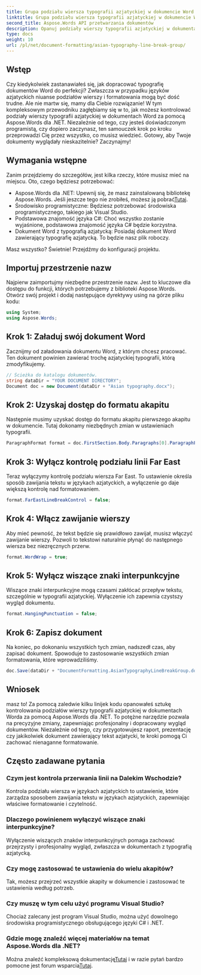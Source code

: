 ```yaml
---
title: Grupa podziału wiersza typografii azjatyckiej w dokumencie Word
linktitle: Grupa podziału wiersza typografii azjatyckiej w dokumencie Word
second_title: Aspose.Words API przetwarzania dokumentów
description: Opanuj podziały wierszy typografii azjatyckiej w dokumentach Word za pomocą Aspose.Words dla .NET. Ten przewodnik zawiera samouczek krok po kroku dotyczący precyzyjnego formatowania.
type: docs
weight: 10
url: /pl/net/document-formatting/asian-typography-line-break-group/
---
```

## Wstęp

Czy kiedykolwiek zastanawiałeś się, jak dopracować typografię dokumentów Word do perfekcji? Zwłaszcza w przypadku języków azjatyckich niuanse podziałów wierszy i formatowania mogą być dość trudne. Ale nie martw się, mamy dla Ciebie rozwiązanie! W tym kompleksowym przewodniku zagłębiamy się w to, jak możesz kontrolować podziały wierszy typografii azjatyckiej w dokumentach Word za pomocą Aspose.Words dla .NET. Niezależnie od tego, czy jesteś doświadczonym programistą, czy dopiero zaczynasz, ten samouczek krok po kroku przeprowadzi Cię przez wszystko, co musisz wiedzieć. Gotowy, aby Twoje dokumenty wyglądały nieskazitelnie? Zaczynajmy!

## Wymagania wstępne

Zanim przejdziemy do szczegółów, jest kilka rzeczy, które musisz mieć na miejscu. Oto, czego będziesz potrzebować:

- Aspose.Words dla .NET: Upewnij się, że masz zainstalowaną bibliotekę Aspose.Words. Jeśli jeszcze tego nie zrobiłeś, możesz ją pobrać[Tutaj](https://releases.aspose.com/words/net/).
- Środowisko programistyczne: Będziesz potrzebować środowiska programistycznego, takiego jak Visual Studio.
- Podstawowa znajomość języka C#: Choć wszystko zostanie wyjaśnione, podstawowa znajomość języka C# będzie korzystna.
- Dokument Word z typografią azjatycką: Posiadaj dokument Word zawierający typografię azjatycką. To będzie nasz plik roboczy.

Masz wszystko? Świetnie! Przejdźmy do konfiguracji projektu.

## Importuj przestrzenie nazw

Najpierw zaimportujmy niezbędne przestrzenie nazw. Jest to kluczowe dla dostępu do funkcji, których potrzebujemy z biblioteki Aspose.Words. Otwórz swój projekt i dodaj następujące dyrektywy using na górze pliku kodu:

```csharp
using System;
using Aspose.Words;
```

## Krok 1: Załaduj swój dokument Word

Zacznijmy od załadowania dokumentu Word, z którym chcesz pracować. Ten dokument powinien zawierać trochę azjatyckiej typografii, którą zmodyfikujemy.

```csharp
// Ścieżka do katalogu dokumentów.
string dataDir = "YOUR DOCUMENT DIRECTORY";
Document doc = new Document(dataDir + "Asian typography.docx");
```

## Krok 2: Uzyskaj dostęp do formatu akapitu

Następnie musimy uzyskać dostęp do formatu akapitu pierwszego akapitu w dokumencie. Tutaj dokonamy niezbędnych zmian w ustawieniach typografii.

```csharp
ParagraphFormat format = doc.FirstSection.Body.Paragraphs[0].ParagraphFormat;
```

## Krok 3: Wyłącz kontrolę podziału linii Far East

Teraz wyłączymy kontrolę podziału wiersza Far East. To ustawienie określa sposób zawijania tekstu w językach azjatyckich, a wyłączenie go daje większą kontrolę nad formatowaniem.

```csharp
format.FarEastLineBreakControl = false;
```

## Krok 4: Włącz zawijanie wierszy

Aby mieć pewność, że tekst będzie się prawidłowo zawijał, musisz włączyć zawijanie wierszy. Pozwoli to tekstowi naturalnie płynąć do następnego wiersza bez niezręcznych przerw.

```csharp
format.WordWrap = true;
```

## Krok 5: Wyłącz wiszące znaki interpunkcyjne

Wiszące znaki interpunkcyjne mogą czasami zakłócać przepływ tekstu, szczególnie w typografii azjatyckiej. Wyłączenie ich zapewnia czystszy wygląd dokumentu.

```csharp
format.HangingPunctuation = false;
```

## Krok 6: Zapisz dokument

Na koniec, po dokonaniu wszystkich tych zmian, nadszedł czas, aby zapisać dokument. Spowoduje to zastosowanie wszystkich zmian formatowania, które wprowadziliśmy.

```csharp
doc.Save(dataDir + "DocumentFormatting.AsianTypographyLineBreakGroup.docx");
```

## Wniosek

masz to! Za pomocą zaledwie kilku linijek kodu opanowałeś sztukę kontrolowania podziałów wierszy typografii azjatyckiej w dokumentach Worda za pomocą Aspose.Words dla .NET. To potężne narzędzie pozwala na precyzyjne zmiany, zapewniając profesjonalny i dopracowany wygląd dokumentów. Niezależnie od tego, czy przygotowujesz raport, prezentację czy jakikolwiek dokument zawierający tekst azjatycki, te kroki pomogą Ci zachować nienaganne formatowanie. 

## Często zadawane pytania

### Czym jest kontrola przerwania linii na Dalekim Wschodzie?
Kontrola podziału wiersza w językach azjatyckich to ustawienie, które zarządza sposobem zawijania tekstu w językach azjatyckich, zapewniając właściwe formatowanie i czytelność.

### Dlaczego powinienem wyłączyć wiszące znaki interpunkcyjne?
Wyłączenie wiszących znaków interpunkcyjnych pomaga zachować przejrzysty i profesjonalny wygląd, zwłaszcza w dokumentach z typografią azjatycką.

### Czy mogę zastosować te ustawienia do wielu akapitów?
Tak, możesz przejrzeć wszystkie akapity w dokumencie i zastosować te ustawienia według potrzeb.

### Czy muszę w tym celu użyć programu Visual Studio?
Chociaż zalecany jest program Visual Studio, można użyć dowolnego środowiska programistycznego obsługującego języki C# i .NET.

### Gdzie mogę znaleźć więcej materiałów na temat Aspose.Words dla .NET?
 Można znaleźć kompleksową dokumentację[Tutaj](https://reference.aspose.com/words/net/) i w razie pytań bardzo pomocne jest forum wsparcia[Tutaj](https://forum.aspose.com/c/words/8).
